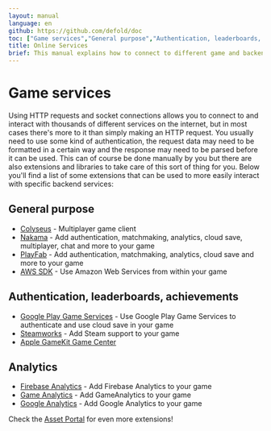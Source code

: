 ```yaml
---
layout: manual
language: en
github: https://github.com/defold/doc
toc: ["Game services","General purpose","Authentication, leaderboards, achievements","Analytics"]
title: Online Services
brief: This manual explains how to connect to different game and backend services.
---
```

# Game services

Using HTTP requests and socket connections allows you to connect to and interact with thousands of different services on the internet, but in most cases there's more to it than simply making an HTTP request. You usually need to use some kind of authentication, the request data may need to be formatted in a certain way and the response may need to be parsed before it can be used. This can of course be done manually by you but there are also extensions and libraries to take care of this sort of thing for you. Below you'll find a list of some extensions that can be used to more easily interact with specific backend services:

## General purpose
* [Colyseus](https://defold.com/assets/colyseus/) - Multiplayer game client
* [Nakama](https://defold.com/assets/nakama/) - Add authentication, matchmaking, analytics, cloud save, multiplayer, chat and more to your game
* [PlayFab](https://defold.com/assets/playfabsdk/) - Add authentication, matchmaking, analytics, cloud save and more to your game
* [AWS SDK](https://github.com/britzl/aws-sdk-lua) - Use Amazon Web Services from within your game

## Authentication, leaderboards, achievements
* [Google Play Game Services](https://defold.com/assets/googleplaygameservices/) - Use Google Play Game Services to authenticate and use cloud save in your game
* [Steamworks](https://defold.com/assets/steamworks/) - Add Steam support to your game
* [Apple GameKit Game Center](https://defold.com/assets/gamekit/)

## Analytics
* [Firebase Analytics](https://defold.com/assets/googleanalyticsforfirebase/) - Add Firebase Analytics to your game
* [Game Analytics](https://gameanalytics.com/docs/item/defold-sdk) - Add GameAnalytics to your game
* [Google Analytics](https://defold.com/assets/gameanalytics/) - Add Google Analytics to your game

Check the [Asset Portal](https://www.defold.com/assets/) for even more extensions!
